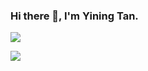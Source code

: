 ### Hi there 👋, I'm Yining Tan.

![](https://github-readme-stats.vercel.app/api?username=Mitsui515&show_icons=true&theme=transparent)

![](https://github-readme-stats.vercel.app/api/top-langs/?username=Mitsui515&layout=compact&theme=transparent)

<!--
**Mitsui515/Mitsui515** is a ✨ _special_ ✨ repository because its `README.md` (this file) appears on your GitHub profile.

Here are some ideas to get you started:

- 🔭 I’m currently working on ...
- 🌱 I’m currently learning ...
- 👯 I’m looking to collaborate on ...
- 🤔 I’m looking for help with ...
- 💬 Ask me about ...
- 📫 How to reach me: ...
- 😄 Pronouns: ...
- ⚡ Fun fact: ...
-->

